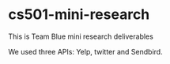 # cs501-mini-research
<h>This is Team Blue mini research deliverables
  <p> We used three APIs: Yelp, twitter and Sendbird.
    
    
